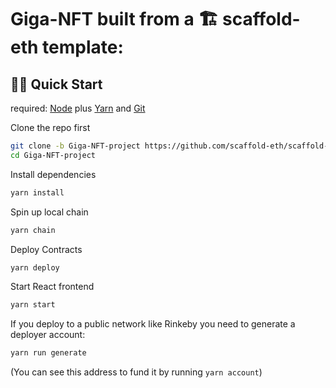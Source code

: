 # Giga-NFT built from a 🏗 scaffold-eth template:

## 🏃‍♀️ Quick Start

required: [Node](https://nodejs.org/dist/latest-v12.x/) plus [Yarn](https://classic.yarnpkg.com/en/docs/install/) and [Git](https://git-scm.com/downloads)


Clone the repo first
```sh
git clone -b Giga-NFT-project https://github.com/scaffold-eth/scaffold-eth-examples.git Giga-NFT-project
cd Giga-NFT-project
```

Install dependencies
```bash
yarn install
```

Spin up local chain
```sh
yarn chain
```

Deploy Contracts
```sh
yarn deploy
```

Start React frontend
```bash
yarn start
```

If you deploy to a public network like Rinkeby you need to generate a deployer account:
```sh
yarn run generate
```
(You can see this address to fund it by running `yarn account`)


